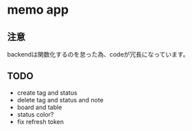 # memo app
## 注意
backendは関数化するのを怠った為、codeが冗長になっています。

## TODO
- create tag and status
- delete tag and status and note
- board and table
- status color?
- fix refresh token